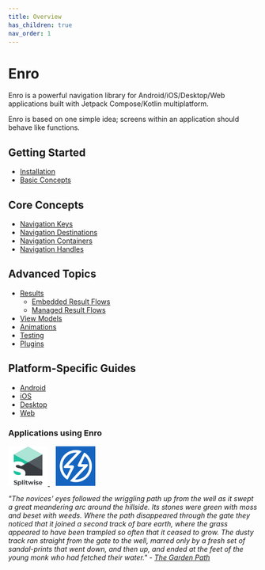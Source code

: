 ```yaml
---
title: Overview
has_children: true
nav_order: 1
---
```


# Enro

Enro is a powerful navigation library for Android/iOS/Desktop/Web applications built with Jetpack Compose/Kotlin multiplatform.

Enro is based on one simple idea; screens within an application should behave like functions.

## Getting Started

- [Installation](docs/getting-started/installation.md)
- [Basic Concepts](docs/getting-started/basic-concepts.md)

## Core Concepts

- [Navigation Keys](docs/core-concepts/navigation-keys.md)
- [Navigation Destinations](docs/core-concepts/navigation-destinations.md)
- [Navigation Containers](docs/core-concepts/navigation-containers.md)
- [Navigation Handles](docs/core-concepts/navigation-handles.md)

## Advanced Topics

- [Results](docs/advanced/results.md)
    - [Embedded Result Flows](docs/advanced/results/embedded-result-flows.md)
    - [Managed Result Flows](docs/advanced/results/managed-result-flows.md)
- [View Models](docs/advanced/view-models.md)
- [Animations](docs/advanced/animations.md)
- [Testing](docs/advanced/testing.md)
- [Plugins](docs/advanced/plugins.md)

## Platform-Specific Guides

- [Android](docs/platform/android.md)
- [iOS](docs/platform/ios.md)
- [Desktop](docs/platform/desktop.md)
- [Web](docs/platform/web.md)


### Applications using Enro
<p>
    <a href="https://www.splitwise.com/">
        <img width="80px" src="./assets/images/splitwise-icon.png" />
    </a>
    &nbsp;&nbsp;
    <a href="https://play.google.com/store/apps/details?id=com.beyondbudget">
        <img width="80px" src="./assets/images/beyond-budget-icon.png" />
    </a>
</p>



*"The novices' eyes followed the wriggling path up from the well as it swept a great meandering arc around the hillside. Its stones were green with moss and beset with weeds. Where the path disappeared through the gate they noticed that it joined a second track of bare earth, where the grass appeared to have been trampled so often that it ceased to grow. The dusty track ran straight from the gate to the well, marred only by a fresh set of sandal-prints that went down, and then up, and ended at the feet of the young monk who had fetched their water." - [The Garden Path](http://thecodelesscode.com/case/156)* 